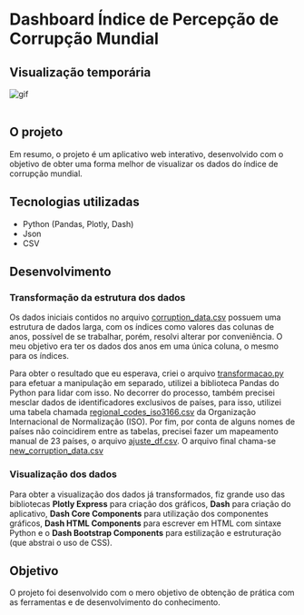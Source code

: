 <h1>Dashboard Índice de Percepção de Corrupção Mundial</h1>

<h2>Visualização temporária</h2>

<img src="gif.gif" alt=gif>
<br><br>

<h2>O projeto</h2>
<p> Em resumo, o projeto é um aplicativo web interativo, desenvolvido com o objetivo de obter uma forma melhor de visualizar os dados do índice de corrupção mundial.</p>

<h2>Tecnologias utilizadas</h2>
<ul>
    <li>Python (Pandas, Plotly, Dash)</li>
    <li>Json</li>
    <li>CSV</li>
</ul>

<h2>Desenvolvimento</h2>

<h3>Transformação da estrutura dos dados</h3>
<p>Os dados iniciais contidos no arquivo <u>corruption_data.csv</u> possuem uma estrutura de dados larga, com os índices como valores das colunas de anos, possível de se trabalhar, porém, resolvi alterar por conveniência. O meu objetivo era ter os dados dos anos em uma única coluna, o mesmo para os índices.</p>
<p>Para obter o resultado que eu esperava, criei o arquivo <u>transformacao.py</u> para efetuar a manipulação em separado, utilizei a biblioteca Pandas do  Python para lidar com isso. No decorrer do processo, também precisei mesclar dados de identificadores exclusivos de países, para isso, utilizei uma tabela chamada <u>regional_codes_iso3166.csv</u> da Organização Internacional de Normalização (ISO). Por fim, por conta de alguns nomes de países não coincidirem entre as tabelas, precisei fazer um mapeamento manual de 23 países, o arquivo <u>ajuste_df.csv</u>. O arquivo final chama-se <u>new_corruption_data.csv</u></p>

<h3>Visualização dos dados</h3>
<p>Para obter a visualização dos dados já transformados, fiz grande uso das bibliotecas <b>Plotly Express</b> para criação dos gráficos, <b>Dash</b> para criação do aplicativo, <b>Dash Core Components</b> para utilização dos componentes gráficos, <b>Dash HTML Components</b> para escrever em HTML com sintaxe Python e o <b>Dash Bootstrap Components</b> para estilização e estruturação (que abstrai o uso de CSS).</p>

<h2>Objetivo</h2>
<p>O projeto foi desenvolvido com o mero objetivo de obtenção de prática com as ferramentas e de desenvolvimento do conhecimento.</p>



